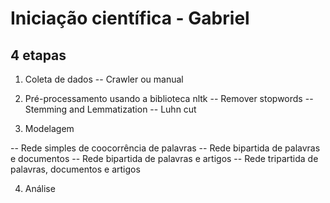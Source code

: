 # Iniciação científica - Gabriel

## 4 etapas

1. Coleta de dados
-- Crawler ou manual

2. Pré-processamento usando a biblioteca nltk
-- Remover stopwords
-- Stemming and Lemmatization
-- Luhn cut

3. Modelagem

-- Rede simples de coocorrência de palavras
-- Rede bipartida de palavras e documentos
-- Rede bipartida de palavras e artigos
-- Rede tripartida de palavras, documentos e artigos

4. Análise

